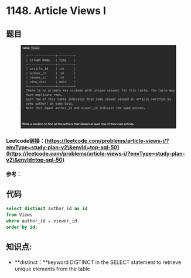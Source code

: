# 1148. Article Views I

## 题目

<figure><img src="../../.gitbook/assets/image (3) (1) (1) (1) (1) (1) (1) (1) (1) (1) (1) (1) (1).png" alt=""><figcaption></figcaption></figure>

#### Leetcode链接：[https://leetcode.com/problems/article-views-i/?envType=study-plan-v2\&envId=top-sql-50](https://leetcode.com/problems/article-views-i/?envType=study-plan-v2\&envId=top-sql-50)

#### 参考：

## 代码

```sql
select distinct author_id as id 
from Views 
where author_id = viewer_id
order by id;
```

## **知识点:**

* **distinct：**keyword DISTINCT in the SELECT statement to retrieve unique elements from the table
